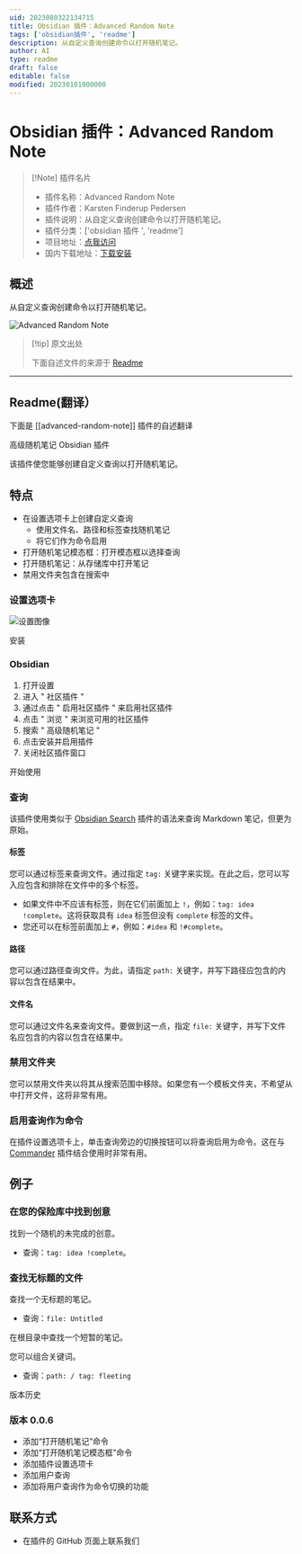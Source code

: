 ```yaml
---
uid: 2023080322134715
title: Obsidian 插件：Advanced Random Note
tags: ['obsidian插件', 'readme']
description: 从自定义查询创建命令以打开随机笔记。
author: AI
type: readme
draft: false
editable: false
modified: 20230101000000
---
```


# Obsidian 插件：Advanced Random Note

> [!Note] 插件名片
> - 插件名称：Advanced Random Note
> - 插件作者：Karsten Finderup Pedersen
> - 插件说明：从自定义查询创建命令以打开随机笔记。
> - 插件分类：['obsidian 插件 ', 'readme']
> - 项目地址：[点我访问](https://github.com/karstenpedersen/obsidian-advanced-random-note)
> - 国内下载地址：[下载安装](https://pkmer.cn/products/plugin/pluginMarket/?advanced-random-note)

## 概述

从自定义查询创建命令以打开随机笔记。

![Advanced Random Note](https://cdn.pkmer.cn/covers/advanced-random-note.png!pkmer)

> [!tip] 原文出处
>
>下面自述文件的来源于 [Readme](https://ghproxy.net/https://raw.githubusercontent.com/karstenpedersen/obsidian-advanced-random-note/master/README.md)
>

---

## Readme(翻译）

下面是 [[advanced-random-note]] 插件的自述翻译

高级随机笔记 Obsidian 插件

该插件使您能够创建自定义查询以打开随机笔记。

## 特点

- 在设置选项卡上创建自定义查询
    - 使用文件名、路径和标签查找随机笔记
    - 将它们作为命令启用
- 打开随机笔记模态框：打开模态框以选择查询
- 打开随机笔记：从存储库中打开笔记
- 禁用文件夹包含在搜索中

### 设置选项卡

![设置图像](https://raw.githubusercontent.com/karstenpedersen/obsidian-advanced-random-note/master/settings-screenshot.png)

安装

### Obsidian

1. 打开设置
2. 进入 " 社区插件 "
3. 通过点击 " 启用社区插件 " 来启用社区插件
4. 点击 " 浏览 " 来浏览可用的社区插件
5. 搜索 " 高级随机笔记 "
6. 点击安装并启用插件
7. 关闭社区插件窗口

开始使用

### 查询

该插件使用类似于 [Obsidian Search](https://help.obsidian.md/Plugins/Search) 插件的语法来查询 Markdown 笔记，但更为原始。

#### 标签

您可以通过标签来查询文件。通过指定 `tag:` 关键字来实现。在此之后，您可以写入应包含和排除在文件中的多个标签。

- 如果文件中不应该有标签，则在它们前面加上 `!`，例如：`tag: idea !complete`。这将获取具有 `idea` 标签但没有 `complete` 标签的文件。
- 您还可以在标签前面加上 `#`，例如：`#idea` 和 `!#complete`。

#### 路径

您可以通过路径查询文件。为此，请指定 `path:` 关键字，并写下路径应包含的内容以包含在结果中。

#### 文件名

您可以通过文件名来查询文件。要做到这一点，指定 `file:` 关键字，并写下文件名应包含的内容以包含在结果中。

### 禁用文件夹

您可以禁用文件夹以将其从搜索范围中移除。如果您有一个模板文件夹，不希望从中打开文件，这将非常有用。

### 启用查询作为命令

在插件设置选项卡上，单击查询旁边的切换按钮可以将查询启用为命令。这在与 [Commander](https://github.com/phibr0/obsidian-commander) 插件结合使用时非常有用。

## 例子

### 在您的保险库中找到创意

找到一个随机的未完成的创意。

- 查询：`tag: idea !complete`。

### 查找无标题的文件

查找一个无标题的笔记。

- 查询：`file: Untitled`

在根目录中查找一个短暂的笔记。

您可以组合关键词。

- 查询：`path: / tag: fleeting`

版本历史

### 版本 0.0.6

- 添加“打开随机笔记”命令
- 添加“打开随机笔记模态框”命令
- 添加插件设置选项卡
- 添加用户查询
- 添加将用户查询作为命令切换的功能

## 联系方式

- 在插件的 GitHub 页面上联系我们



